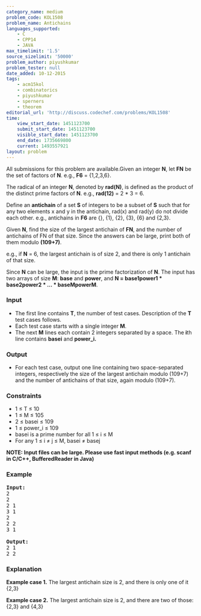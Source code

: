 ```yaml
---
category_name: medium
problem_code: KOL1508
problem_name: Antichains
languages_supported:
    - C
    - CPP14
    - JAVA
max_timelimit: '1.5'
source_sizelimit: '50000'
problem_author: piyushkumar
problem_tester: null
date_added: 10-12-2015
tags:
    - acm15kol
    - combinatorics
    - piyushkumar
    - sperners
    - theorem
editorial_url: 'http://discuss.codechef.com/problems/KOL1508'
time:
    view_start_date: 1451123700
    submit_start_date: 1451123700
    visible_start_date: 1451123700
    end_date: 1735669800
    current: 1493557921
layout: problem
---
```

All submissions for this problem are available.Given an integer **N**, let **FN** be the set of factors of **N**. e.g., **F6** = {1,2,3,6}.

The radical of an integer **N**, denoted by **rad(N)**, is defined as the product of the distinct prime factors of **N**. e.g., **rad(12)** = 2 \* 3 = 6.

Define an **antichain** of a set **S** of integers to be a subset of **S** such that for any two elements x and y in the antichain, rad(x) and rad(y) do not divide each other. e.g., antichains in **F6** are {}, {1}, {2}, {3}, {6} and {2,3}.

Given **N**, find the size of the largest antichain of **FN**, and the number of antichains of FN of that size. Since the answers can be large, print both of them modulo **(109+7)**.

e.g., if **N** = 6, the largest antichain is of size 2, and there is only 1 antichain of that size.

Since **N** can be large, the input is the prime factorization of **N**. The input has two arrays of size **M**: **base** and **power**, and **N = base1power1 \* base2power2 \* … \* baseMpowerM**.

### Input

- The first line contains **T**, the number of test cases. Description of the **T** test cases follows.
- Each test case starts with a single integer **M**.
- The next **M** lines each contain 2 integers separated by a space. The **i**th line contains **basei** and **power\_i.**

### Output

- For each test case, output one line containing two space-separated integers, respectively the size of the largest antichain modulo (109+7) and the number of antichains of that size, again modulo (109+7).

### Constraints

- 1 ≤ T ≤ 10
- 1 ≤ M ≤ 105
- 2 ≤ basei ≤ 109
- 1 ≤ power\_i ≤ 109
- basei is a prime number for all 1 ≤ i ≤ M
- For any 1 ≤ i ≠ j ≤ M, basei ≠ basej



**NOTE: Input files can be large. Please use fast input methods (e.g. scanf in C/C++, BufferedReader in Java)**

### Example

<pre><b>Input:</b>
2
2
2 1
3 1
2
2 2
3 1

<b>Output:</b>
2 1
2 2
</pre>
### Explanation

**Example case 1.** The largest antichain size is 2, and there is only one of it {2,3}

**Example case 2.** The largest antichain size is 2, and there are two of those: {2,3} and {4,3}
